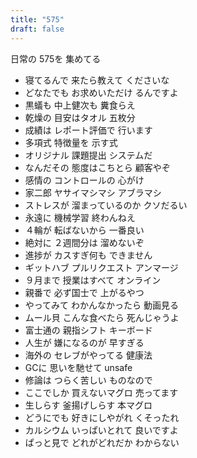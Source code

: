 ```yaml
---
title: "575"
draft: false
---
```


日常の 575を 集めてる

- 寝てるんで 来たら教えて くださいな
- どなたでも お求めいただけ るんですよ
- 黒蟻も 中上健次も 糞食らえ
- 乾燥の 目安はタオル 五枚分
- 成績は レポート評価で 行います
- 多項式 特徴量を 示す式
- オリジナル 課題提出 システムだ
- なんだその 態度はこちとら 顧客やぞ
- 感情の コントロールの 心がけ
- 家二郎 ヤサイマシマシ アブラマシ
- ストレスが 溜まっているのか クソだるい
- 永遠に 機械学習 終わんねえ
- ４輪が 転ばないから 一番良い
- 絶対に ２週間分は 溜めないぞ
- 進捗が カスすぎ何も できません
- ギットハブ プルリクエスト アンマージ
- ９月まで 授業はすべて オンライン
- 親番で 必ず国士で 上がるやつ
- やってみて わかんなかったら 動画見る
- ムール貝 こんな食べたら 死んじゃうよ
- 富士通の 親指シフト キーボード
- 人生が 嫌になるのが 早すぎる
- 海外の セレブがやってる 健康法
- GCに 思いを馳せて unsafe
- 修論は つらく苦しい ものなので
- ここでしか 買えないマグロ 売ってます
- 生しらす 釜揚げしらす 本マグロ
- どうにでも 好きにしやがれ くそったれ
- カルシウム いっぱいとれて 良いですよ
- ぱっと見で どれがどれだか わからない